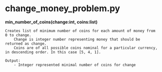 

# change_money_problem.py

**min_number_of_coins(change:int, coins:list)**
    
    Creates list of minimum number of coins for each amount of money from 0 to change.
        Change is integer number representing money that should be returned as change.
        Coins are of all possible coins nominal for a particular currency, in descending order. In this case [5, 4, 1].
        
    Output:
        - Integer represented minimal number of coins for change
